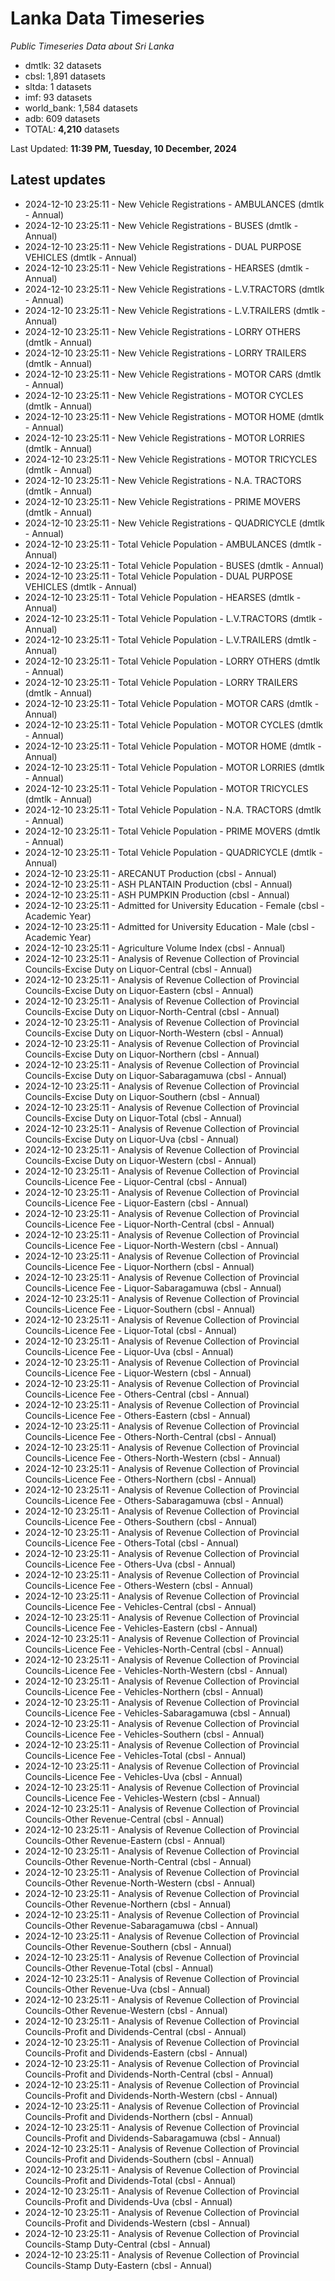 # Lanka Data Timeseries
*Public Timeseries Data about Sri Lanka*

* dmtlk: 32 datasets
* cbsl: 1,891 datasets
* sltda: 1 datasets
* imf: 93 datasets
* world_bank: 1,584 datasets
* adb: 609 datasets
* TOTAL: **4,210** datasets

Last Updated: **11:39 PM, Tuesday, 10 December, 2024**

## Latest updates

* 2024-12-10 23:25:11 - New Vehicle Registrations - AMBULANCES (dmtlk - Annual)
* 2024-12-10 23:25:11 - New Vehicle Registrations - BUSES (dmtlk - Annual)
* 2024-12-10 23:25:11 - New Vehicle Registrations - DUAL PURPOSE VEHICLES (dmtlk - Annual)
* 2024-12-10 23:25:11 - New Vehicle Registrations - HEARSES (dmtlk - Annual)
* 2024-12-10 23:25:11 - New Vehicle Registrations - L.V.TRACTORS (dmtlk - Annual)
* 2024-12-10 23:25:11 - New Vehicle Registrations - L.V.TRAILERS (dmtlk - Annual)
* 2024-12-10 23:25:11 - New Vehicle Registrations - LORRY OTHERS (dmtlk - Annual)
* 2024-12-10 23:25:11 - New Vehicle Registrations - LORRY TRAILERS (dmtlk - Annual)
* 2024-12-10 23:25:11 - New Vehicle Registrations - MOTOR CARS (dmtlk - Annual)
* 2024-12-10 23:25:11 - New Vehicle Registrations - MOTOR CYCLES (dmtlk - Annual)
* 2024-12-10 23:25:11 - New Vehicle Registrations - MOTOR HOME (dmtlk - Annual)
* 2024-12-10 23:25:11 - New Vehicle Registrations - MOTOR LORRIES (dmtlk - Annual)
* 2024-12-10 23:25:11 - New Vehicle Registrations - MOTOR TRICYCLES (dmtlk - Annual)
* 2024-12-10 23:25:11 - New Vehicle Registrations - N.A. TRACTORS (dmtlk - Annual)
* 2024-12-10 23:25:11 - New Vehicle Registrations - PRIME MOVERS (dmtlk - Annual)
* 2024-12-10 23:25:11 - New Vehicle Registrations - QUADRICYCLE (dmtlk - Annual)
* 2024-12-10 23:25:11 - Total Vehicle Population - AMBULANCES (dmtlk - Annual)
* 2024-12-10 23:25:11 - Total Vehicle Population - BUSES (dmtlk - Annual)
* 2024-12-10 23:25:11 - Total Vehicle Population - DUAL PURPOSE VEHICLES (dmtlk - Annual)
* 2024-12-10 23:25:11 - Total Vehicle Population - HEARSES (dmtlk - Annual)
* 2024-12-10 23:25:11 - Total Vehicle Population - L.V.TRACTORS (dmtlk - Annual)
* 2024-12-10 23:25:11 - Total Vehicle Population - L.V.TRAILERS (dmtlk - Annual)
* 2024-12-10 23:25:11 - Total Vehicle Population - LORRY OTHERS (dmtlk - Annual)
* 2024-12-10 23:25:11 - Total Vehicle Population - LORRY TRAILERS (dmtlk - Annual)
* 2024-12-10 23:25:11 - Total Vehicle Population - MOTOR CARS (dmtlk - Annual)
* 2024-12-10 23:25:11 - Total Vehicle Population - MOTOR CYCLES (dmtlk - Annual)
* 2024-12-10 23:25:11 - Total Vehicle Population - MOTOR HOME (dmtlk - Annual)
* 2024-12-10 23:25:11 - Total Vehicle Population - MOTOR LORRIES (dmtlk - Annual)
* 2024-12-10 23:25:11 - Total Vehicle Population - MOTOR TRICYCLES (dmtlk - Annual)
* 2024-12-10 23:25:11 - Total Vehicle Population - N.A. TRACTORS (dmtlk - Annual)
* 2024-12-10 23:25:11 - Total Vehicle Population - PRIME MOVERS (dmtlk - Annual)
* 2024-12-10 23:25:11 - Total Vehicle Population - QUADRICYCLE (dmtlk - Annual)
* 2024-12-10 23:25:11 - ARECANUT Production (cbsl - Annual)
* 2024-12-10 23:25:11 - ASH PLANTAIN Production (cbsl - Annual)
* 2024-12-10 23:25:11 - ASH PUMPKIN Production (cbsl - Annual)
* 2024-12-10 23:25:11 - Admitted for University Education - Female (cbsl - Academic Year)
* 2024-12-10 23:25:11 - Admitted for University Education - Male (cbsl - Academic Year)
* 2024-12-10 23:25:11 - Agriculture Volume Index (cbsl - Annual)
* 2024-12-10 23:25:11 - Analysis of Revenue Collection of Provincial Councils-Excise Duty on Liquor-Central (cbsl - Annual)
* 2024-12-10 23:25:11 - Analysis of Revenue Collection of Provincial Councils-Excise Duty on Liquor-Eastern (cbsl - Annual)
* 2024-12-10 23:25:11 - Analysis of Revenue Collection of Provincial Councils-Excise Duty on Liquor-North-Central (cbsl - Annual)
* 2024-12-10 23:25:11 - Analysis of Revenue Collection of Provincial Councils-Excise Duty on Liquor-North-Western (cbsl - Annual)
* 2024-12-10 23:25:11 - Analysis of Revenue Collection of Provincial Councils-Excise Duty on Liquor-Northern (cbsl - Annual)
* 2024-12-10 23:25:11 - Analysis of Revenue Collection of Provincial Councils-Excise Duty on Liquor-Sabaragamuwa (cbsl - Annual)
* 2024-12-10 23:25:11 - Analysis of Revenue Collection of Provincial Councils-Excise Duty on Liquor-Southern (cbsl - Annual)
* 2024-12-10 23:25:11 - Analysis of Revenue Collection of Provincial Councils-Excise Duty on Liquor-Total (cbsl - Annual)
* 2024-12-10 23:25:11 - Analysis of Revenue Collection of Provincial Councils-Excise Duty on Liquor-Uva (cbsl - Annual)
* 2024-12-10 23:25:11 - Analysis of Revenue Collection of Provincial Councils-Excise Duty on Liquor-Western (cbsl - Annual)
* 2024-12-10 23:25:11 - Analysis of Revenue Collection of Provincial Councils-Licence Fee - Liquor-Central (cbsl - Annual)
* 2024-12-10 23:25:11 - Analysis of Revenue Collection of Provincial Councils-Licence Fee - Liquor-Eastern (cbsl - Annual)
* 2024-12-10 23:25:11 - Analysis of Revenue Collection of Provincial Councils-Licence Fee - Liquor-North-Central (cbsl - Annual)
* 2024-12-10 23:25:11 - Analysis of Revenue Collection of Provincial Councils-Licence Fee - Liquor-North-Western (cbsl - Annual)
* 2024-12-10 23:25:11 - Analysis of Revenue Collection of Provincial Councils-Licence Fee - Liquor-Northern (cbsl - Annual)
* 2024-12-10 23:25:11 - Analysis of Revenue Collection of Provincial Councils-Licence Fee - Liquor-Sabaragamuwa (cbsl - Annual)
* 2024-12-10 23:25:11 - Analysis of Revenue Collection of Provincial Councils-Licence Fee - Liquor-Southern (cbsl - Annual)
* 2024-12-10 23:25:11 - Analysis of Revenue Collection of Provincial Councils-Licence Fee - Liquor-Total (cbsl - Annual)
* 2024-12-10 23:25:11 - Analysis of Revenue Collection of Provincial Councils-Licence Fee - Liquor-Uva (cbsl - Annual)
* 2024-12-10 23:25:11 - Analysis of Revenue Collection of Provincial Councils-Licence Fee - Liquor-Western (cbsl - Annual)
* 2024-12-10 23:25:11 - Analysis of Revenue Collection of Provincial Councils-Licence Fee - Others-Central (cbsl - Annual)
* 2024-12-10 23:25:11 - Analysis of Revenue Collection of Provincial Councils-Licence Fee - Others-Eastern (cbsl - Annual)
* 2024-12-10 23:25:11 - Analysis of Revenue Collection of Provincial Councils-Licence Fee - Others-North-Central (cbsl - Annual)
* 2024-12-10 23:25:11 - Analysis of Revenue Collection of Provincial Councils-Licence Fee - Others-North-Western (cbsl - Annual)
* 2024-12-10 23:25:11 - Analysis of Revenue Collection of Provincial Councils-Licence Fee - Others-Northern (cbsl - Annual)
* 2024-12-10 23:25:11 - Analysis of Revenue Collection of Provincial Councils-Licence Fee - Others-Sabaragamuwa (cbsl - Annual)
* 2024-12-10 23:25:11 - Analysis of Revenue Collection of Provincial Councils-Licence Fee - Others-Southern (cbsl - Annual)
* 2024-12-10 23:25:11 - Analysis of Revenue Collection of Provincial Councils-Licence Fee - Others-Total (cbsl - Annual)
* 2024-12-10 23:25:11 - Analysis of Revenue Collection of Provincial Councils-Licence Fee - Others-Uva (cbsl - Annual)
* 2024-12-10 23:25:11 - Analysis of Revenue Collection of Provincial Councils-Licence Fee - Others-Western (cbsl - Annual)
* 2024-12-10 23:25:11 - Analysis of Revenue Collection of Provincial Councils-Licence Fee - Vehicles-Central (cbsl - Annual)
* 2024-12-10 23:25:11 - Analysis of Revenue Collection of Provincial Councils-Licence Fee - Vehicles-Eastern (cbsl - Annual)
* 2024-12-10 23:25:11 - Analysis of Revenue Collection of Provincial Councils-Licence Fee - Vehicles-North-Central (cbsl - Annual)
* 2024-12-10 23:25:11 - Analysis of Revenue Collection of Provincial Councils-Licence Fee - Vehicles-North-Western (cbsl - Annual)
* 2024-12-10 23:25:11 - Analysis of Revenue Collection of Provincial Councils-Licence Fee - Vehicles-Northern (cbsl - Annual)
* 2024-12-10 23:25:11 - Analysis of Revenue Collection of Provincial Councils-Licence Fee - Vehicles-Sabaragamuwa (cbsl - Annual)
* 2024-12-10 23:25:11 - Analysis of Revenue Collection of Provincial Councils-Licence Fee - Vehicles-Southern (cbsl - Annual)
* 2024-12-10 23:25:11 - Analysis of Revenue Collection of Provincial Councils-Licence Fee - Vehicles-Total (cbsl - Annual)
* 2024-12-10 23:25:11 - Analysis of Revenue Collection of Provincial Councils-Licence Fee - Vehicles-Uva (cbsl - Annual)
* 2024-12-10 23:25:11 - Analysis of Revenue Collection of Provincial Councils-Licence Fee - Vehicles-Western (cbsl - Annual)
* 2024-12-10 23:25:11 - Analysis of Revenue Collection of Provincial Councils-Other Revenue-Central (cbsl - Annual)
* 2024-12-10 23:25:11 - Analysis of Revenue Collection of Provincial Councils-Other Revenue-Eastern (cbsl - Annual)
* 2024-12-10 23:25:11 - Analysis of Revenue Collection of Provincial Councils-Other Revenue-North-Central (cbsl - Annual)
* 2024-12-10 23:25:11 - Analysis of Revenue Collection of Provincial Councils-Other Revenue-North-Western (cbsl - Annual)
* 2024-12-10 23:25:11 - Analysis of Revenue Collection of Provincial Councils-Other Revenue-Northern (cbsl - Annual)
* 2024-12-10 23:25:11 - Analysis of Revenue Collection of Provincial Councils-Other Revenue-Sabaragamuwa (cbsl - Annual)
* 2024-12-10 23:25:11 - Analysis of Revenue Collection of Provincial Councils-Other Revenue-Southern (cbsl - Annual)
* 2024-12-10 23:25:11 - Analysis of Revenue Collection of Provincial Councils-Other Revenue-Total (cbsl - Annual)
* 2024-12-10 23:25:11 - Analysis of Revenue Collection of Provincial Councils-Other Revenue-Uva (cbsl - Annual)
* 2024-12-10 23:25:11 - Analysis of Revenue Collection of Provincial Councils-Other Revenue-Western (cbsl - Annual)
* 2024-12-10 23:25:11 - Analysis of Revenue Collection of Provincial Councils-Profit and Dividends-Central (cbsl - Annual)
* 2024-12-10 23:25:11 - Analysis of Revenue Collection of Provincial Councils-Profit and Dividends-Eastern (cbsl - Annual)
* 2024-12-10 23:25:11 - Analysis of Revenue Collection of Provincial Councils-Profit and Dividends-North-Central (cbsl - Annual)
* 2024-12-10 23:25:11 - Analysis of Revenue Collection of Provincial Councils-Profit and Dividends-North-Western (cbsl - Annual)
* 2024-12-10 23:25:11 - Analysis of Revenue Collection of Provincial Councils-Profit and Dividends-Northern (cbsl - Annual)
* 2024-12-10 23:25:11 - Analysis of Revenue Collection of Provincial Councils-Profit and Dividends-Sabaragamuwa (cbsl - Annual)
* 2024-12-10 23:25:11 - Analysis of Revenue Collection of Provincial Councils-Profit and Dividends-Southern (cbsl - Annual)
* 2024-12-10 23:25:11 - Analysis of Revenue Collection of Provincial Councils-Profit and Dividends-Total (cbsl - Annual)
* 2024-12-10 23:25:11 - Analysis of Revenue Collection of Provincial Councils-Profit and Dividends-Uva (cbsl - Annual)
* 2024-12-10 23:25:11 - Analysis of Revenue Collection of Provincial Councils-Profit and Dividends-Western (cbsl - Annual)
* 2024-12-10 23:25:11 - Analysis of Revenue Collection of Provincial Councils-Stamp Duty-Central (cbsl - Annual)
* 2024-12-10 23:25:11 - Analysis of Revenue Collection of Provincial Councils-Stamp Duty-Eastern (cbsl - Annual)